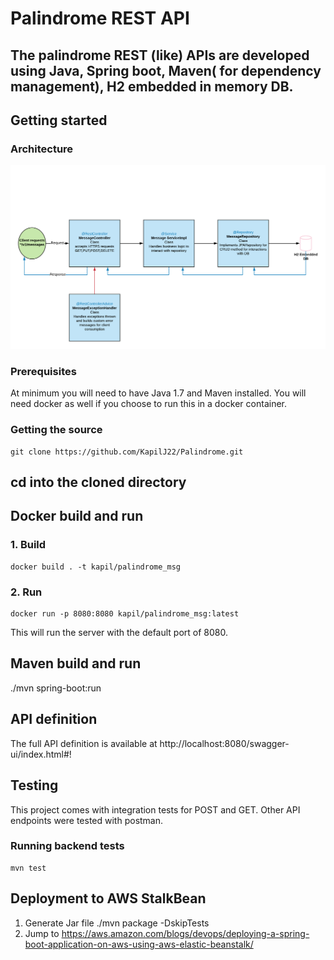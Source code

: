 # Palindrome REST API
The palindrome REST (like) APIs are developed using Java, Spring boot, Maven( for dependency management), H2 embedded in memory DB.  
---

## Getting started

### Architecture
![alt text](https://github.com/KapilJ22/Palindrome/blob/master/Palindrome%20Message%20API.png)

### Prerequisites
At minimum you will need to have Java 1.7 and Maven installed. You will need docker as well if you choose to run this in a docker container.

### Getting the source
```
git clone https://github.com/KapilJ22/Palindrome.git
```

## cd into the cloned directory

## Docker build and run
### 1. Build
```
docker build . -t kapil/palindrome_msg  
```
### 2. Run
```
docker run -p 8080:8080 kapil/palindrome_msg:latest

```
This will run the server with the default port of 8080.

## Maven build and run
./mvn spring-boot:run

## API definition
The full API definition is available at http://localhost:8080/swagger-ui/index.html#!


## Testing
This project comes with integration tests for POST and GET. Other API endpoints were tested with postman. 

### Running backend tests
```
mvn test
```


## Deployment to AWS StalkBean
1. Generate Jar file 
    ./mvn package -DskipTests 
2. Jump to https://aws.amazon.com/blogs/devops/deploying-a-spring-boot-application-on-aws-using-aws-elastic-beanstalk/
